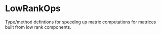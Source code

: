 # LowRankOps

Type/method defintions for speeding up matrix computations for matrices built from low rank components.